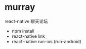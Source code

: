 # murray
react-native 聊天论坛 
- npm install 
- react-native link
- react-native run-ios (run-android)
